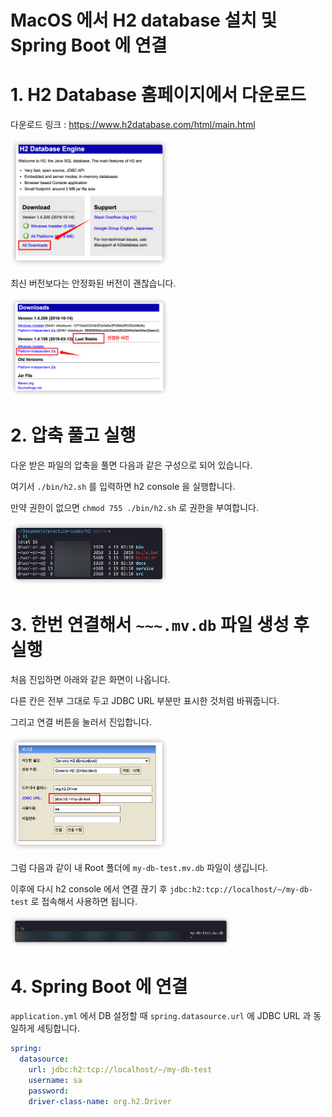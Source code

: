# MacOS 에서 H2 database 설치 및 Spring Boot 에 연결

# 1. H2 Database 홈페이지에서 다운로드

다운로드 링크 : https://www.h2database.com/html/main.html

<img src = "https://github.com/ParkJiwoon/PrivateStudy/raw/master/spring/images/h2-1.png" width="50%">

<br>

최신 버전보다는 안정화된 버전이 괜찮습니다.

<img src = "https://github.com/ParkJiwoon/PrivateStudy/raw/master/spring/images/h2-2.png" width="50%">

<br>

# 2. 압축 풀고 실행

다운 받은 파일의 압축을 풀면 다음과 같은 구성으로 되어 있습니다.

여기서 `./bin/h2.sh` 를 입력하면 h2 console 을 실행합니다.

만약 권한이 없으면 `chmod 755 ./bin/h2.sh` 로 권한을 부여합니다.

<img src = "https://github.com/ParkJiwoon/PrivateStudy/raw/master/spring/images/h2-3.png" width="50%">

<br>

# 3. 한번 연결해서 `~~~.mv.db` 파일 생성 후 실행

처음 진입하면 아래와 같은 화면이 나옵니다.

다른 칸은 전부 그대로 두고 JDBC URL 부분만 표시한 것처럼 바꿔줍니다.

그리고 연결 버튼을 눌러서 진입합니다.

<img src = "https://github.com/ParkJiwoon/PrivateStudy/raw/master/spring/images/h2-4.png" width="50%">

<br>

그럼 다음과 같이 내 Root 폴더에 `my-db-test.mv.db` 파일이 생깁니다.

이후에 다시 h2 console 에서 연결 끊기 후 `jdbc:h2:tcp://localhost/~/my-db-test` 로 접속해서 사용하면 됩니다.

<img src = "https://github.com/ParkJiwoon/PrivateStudy/raw/master/spring/images/h2-5.png" width="70%">

<br>

# 4. Spring Boot 에 연결

`application.yml` 에서 DB 설정할 때 `spring.datasource.url` 에 JDBC URL 과 동일하게 세팅합니다.

```yml
spring:
  datasource:
    url: jdbc:h2:tcp://localhost/~/my-db-test
    username: sa
    password:
    driver-class-name: org.h2.Driver
```